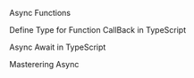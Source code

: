 Async Functions

Define Type for Function CallBack in TypeScript

Async Await in TypeScript

Masterering Async